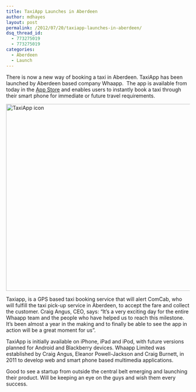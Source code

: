 ```yaml
---
title: TaxiApp Launches in Aberdeen
author: mdhayes
layout: post
permalink: /2012/07/20/taxiapp-launches-in-aberdeen/
dsq_thread_id:
  - 773275019
  - 773275019
categories:
  - Aberdeen
  - Launch
---
```

There is now a new way of booking a taxi in Aberdeen. TaxiApp has been launched by Aberdeen based company Whaapp.  The app is available from today in the [App Store][1] and enables users to instantly book a taxi through their smart phone for immediate or future travel requirements.

[<img class="aligncenter size-full wp-image-864" title="app_icon_512" src="http://rookieoven.com/wp-content/uploads/2012/07/app_icon_512.png" alt="TaxiApp icon" width="512" height="512" />][2]

Taxiapp, is a GPS based taxi booking service that will alert ComCab, who will fulfill the taxi pick-up service in Aberdeen, to accept the fare and collect the customer. Craig Angus, CEO, says: “It’s a very exciting day for the entire Whaapp team and the people who have helped us to reach this milestone. It’s been almost a year in the making and to finally be able to see the app in action will be a great moment for us”.

TaxiApp is initially available on iPhone, iPad and iPod, with future versions planned for Android and Blackberry devices. Whaapp Limited was established by Craig Angus, Eleanor Powell-Jackson and Craig Burnett, in 2011 to develop web and smart phone based multimedia applications.

Good to see a startup from outside the central belt emerging and launching their product. Will be keeping an eye on the guys and wish them every success.

 [1]: http://itunes.com/apps/taxiapp "TaxiApp iTunes Link"
 [2]: http://rookieoven.com/wp-content/uploads/2012/07/app_icon_512.png